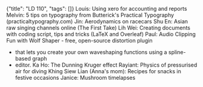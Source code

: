 {"title": "LD 110", "tags": []}
Louis: Using xero for accounting and reports
Melvin: 5 tips on typography from Butterick's Practical Typography (practicaltypography.com)
Jin: Aerodynamics on racecars
Shu En: Asian raw singing channels online (The First Take)
Lih Wei: Creating documents with coding script, tips and tricks (LaTeX and Overleaf)
Paul: Audio Clipping Fun with Wolf Shaper - free, open-source distortion plugin
* that lets you create your own waveshaping functions using a spline-based graph
* editor.
Ka Ho: The Dunning Kruger effect
Rayiant: Physics of pressurised air for diving
Khing Siew Lian (Anna's mom): Recipes for snacks in festive occasions
Janice: Mushroom timelapses

